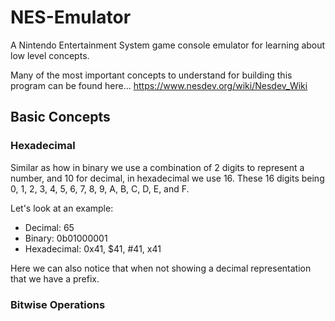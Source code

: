 # NES-Emulator

A Nintendo Entertainment System game console emulator for learning about low level concepts.

Many of the most important concepts to understand for building this program can be found here... https://www.nesdev.org/wiki/Nesdev_Wiki

## Basic Concepts

### Hexadecimal
Similar as how in binary we use a combination of 2 digits to represent a number, and 10 for decimal, in hexadecimal we use 16. These 16 digits being 0, 1, 2, 3, 4, 5, 6, 7, 8, 9, A, B, C, D, E, and F.

Let's look at an example:
- Decimal: 65
- Binary: 0b01000001
- Hexadecimal: 0x41, $41, #41, x41

Here we can also notice that when not showing a decimal representation that we have a prefix.

### Bitwise Operations
